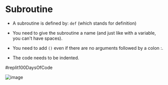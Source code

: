 # Subroutine

- A subroutine is defined by:
    `def` (which stands for definition)
- You need to give the subroutine a name (and just like with a variable, you can't have spaces).

- You need to add `()` even if there are no arguments followed by a colon :. 
- The code needs to be indented.

#replit100DaysOfCode

![image](https://user-images.githubusercontent.com/96468875/224866498-19c2d3cc-3a00-4489-8e47-cfaacc8c8800.png)
